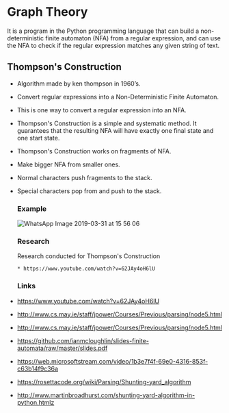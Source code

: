# Graph Theory

It is a program in the Python programming language that can build a non-deterministic finite automaton (NFA) from a regular expression, and can use the NFA to check if the regular expression matches any given string of text.

## Thompson's Construction

* Algorithm made by ken thompson in 1960’s.
* Convert regular expressions into a Non-Deterministic Finite Automaton.
* This is one way to convert a regular expression into an NFA.
* Thompson's Construction is a simple and systematic method. It guarantees that the resulting NFA will have exactly one final state and one start state.
* Thompson's Construction works on fragments of NFA.
* Make bigger NFA from smaller ones.
* Normal characters push fragments to the stack.
* Special characters pop from and push to the stack.

  ### Example
  ![WhatsApp Image 2019-03-31 at 15 56 06](https://user-images.githubusercontent.com/26766158/55290763-32600500-53cf-11e9-9505-f4e99a4d3218.jpeg)


  ### Research

  Research conducted for Thompson's Construction

  ```
  * https://www.youtube.com/watch?v=62JAy4oH6lU
  ```
  ### Links
  
* https://www.youtube.com/watch?v=62JAy4oH6lU
* http://www.cs.may.ie/staff/jpower/Courses/Previous/parsing/node5.html
* http://www.cs.may.ie/staff/jpower/Courses/Previous/parsing/node5.html
* https://github.com/ianmcloughlin/slides-finite-automata/raw/master/slides.pdf
* https://web.microsoftstream.com/video/1b3e7f4f-69e0-4316-853f-c63b14f9c36a
* https://rosettacode.org/wiki/Parsing/Shunting-yard_algorithm
* http://www.martinbroadhurst.com/shunting-yard-algorithm-in-python.htmlz
